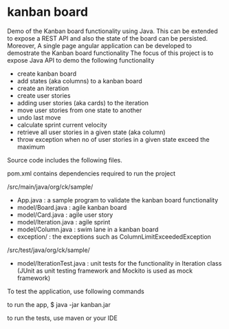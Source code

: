 # kanban board
Demo of the Kanban board functionality using Java.
This can be extended to expose a REST API and also the state of the board can be persisted.
Moreover, A single page angular application can be developed to demostrate the Kanban board functionality
The focus of this project is to expose Java API to demo the following functionality
- create kanban board
- add states (aka columns) to a kanban board
- create an iteration
- create user stories
- adding user stories (aka cards) to the iteration
- move user stories from one state to another 
- undo last move
- calculate sprint current velocity
- retrieve all user stories in a given state (aka column)
- throw exception when no of user stories in a given state exceed the maximum

Source code includes the following files.

pom.xml contains dependencies required to run the project

/src/main/java/org/ck/sample/
- App.java : a sample program to validate the kanban board functionality 
- model/Board.java : agile kanban board 
- model/Card.java : agile user story
- model/Iteration.java : agile sprint
- model/Column.java : swim lane in a kanban board
- exception/ : the exceptions such as ColumnLimitExceededException

/src/test/java/org/ck/sample/
- model/IterationTest.java : unit tests for the functionality in Iteration class (JUnit as unit testing framework and Mockito is used as mock framework)

To test the application, use following commands

to run the app, 
$ java -jar kanban.jar

to run the tests, use maven or your IDE
